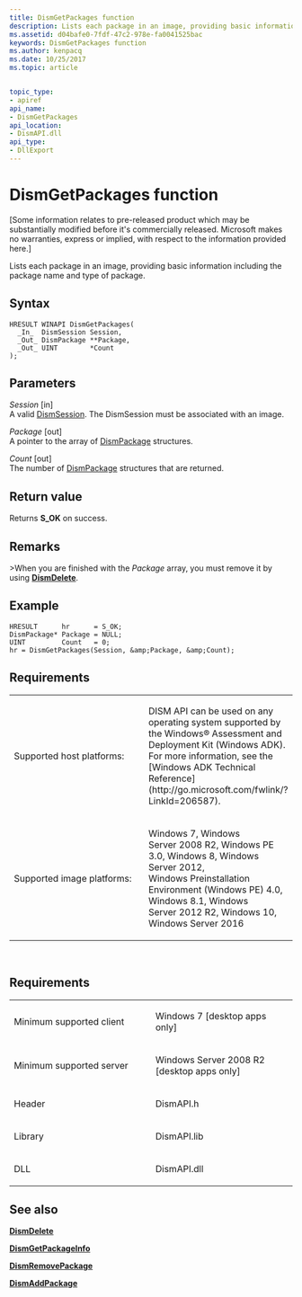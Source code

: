 ```yaml
---
title: DismGetPackages function
description: Lists each package in an image, providing basic information including the package name and type of package.
ms.assetid: d04bafe0-7fdf-47c2-978e-fa0041525bac
keywords: DismGetPackages function
ms.author: kenpacq
ms.date: 10/25/2017
ms.topic: article


topic_type: 
- apiref
api_name: 
- DismGetPackages
api_location: 
- DismAPI.dll
api_type: 
- DllExport
---
```


# DismGetPackages function


\[Some information relates to pre-released product which may be substantially modified before it's commercially released. Microsoft makes no warranties, express or implied, with respect to the information provided here.\]

Lists each package in an image, providing basic information including the package name and type of package.

Syntax
---

```
HRESULT WINAPI DismGetPackages(
  _In_  DismSession Session,
  _Out_ DismPackage **Package,
  _Out_ UINT        *Count
);
```

Parameters
-------

*Session* \[in\]  
A valid [DismSession](dismsession.md). The DismSession must be associated with an image.

*Package* \[out\]  
A pointer to the array of [DismPackage](dismpackage-structure.md) structures.

*Count* \[out\]  
The number of [DismPackage](dismpackage-structure.md) structures that are returned.

Return value
---------

Returns **S\_OK** on success.

## <span id="Remarks"></span><span id="remarks"></span><span id="REMARKS"></span>Remarks


&gt;When you are finished with the *Package* array, you must remove it by using [**DismDelete**](dismdelete-function.md).

## <span id="Example"></span><span id="example"></span><span id="EXAMPLE"></span>Example


```
HRESULT      hr      = S_OK;
DismPackage* Package = NULL;
UINT         Count   = 0;
hr = DismGetPackages(Session, &amp;Package, &amp;Count);
```

## <span id="Requirements"></span><span id="requirements"></span><span id="REQUIREMENTS"></span>Requirements


<table>
<colgroup>
<col width="50%" />
<col width="50%" />
</colgroup>
<tbody>
<tr class="odd">
<td><p>Supported host platforms:</p></td>
<td><p>DISM API can be used on any operating system supported by the Windows® Assessment and Deployment Kit (Windows ADK). For more information, see the [Windows ADK Technical Reference](http://go.microsoft.com/fwlink/?LinkId=206587).</p></td>
</tr>
<tr class="even">
<td><p>Supported image platforms:</p></td>
<td><p>Windows 7, Windows Server 2008 R2, Windows PE 3.0, Windows 8, Windows Server 2012, Windows Preinstallation Environment (Windows PE) 4.0, Windows 8.1, Windows Server 2012 R2, Windows 10, Windows Server 2016</p></td>
</tr>
</tbody>
</table>

 

Requirements
---------

<table>
<colgroup>
<col width="50%" />
<col width="50%" />
</colgroup>
<tbody>
<tr class="odd">
<td><p>Minimum supported client</p></td>
<td><p>Windows 7 [desktop apps only]</p></td>
</tr>
<tr class="even">
<td><p>Minimum supported server</p></td>
<td><p>Windows Server 2008 R2 [desktop apps only]</p></td>
</tr>
<tr class="odd">
<td><p>Header</p></td>
<td>DismAPI.h</td>
</tr>
<tr class="even">
<td><p>Library</p></td>
<td>DismAPI.lib</td>
</tr>
<tr class="odd">
<td><p>DLL</p></td>
<td>DismAPI.dll</td>
</tr>
</tbody>
</table>

## <span id="see_also"></span>See also


[**DismDelete**](dismdelete-function.md)

[**DismGetPackageInfo**](dismgetpackageinfo-function.md)

[**DismRemovePackage**](dismremovepackage-function.md)

[**DismAddPackage**](dismaddpackage-function.md)

 

 




